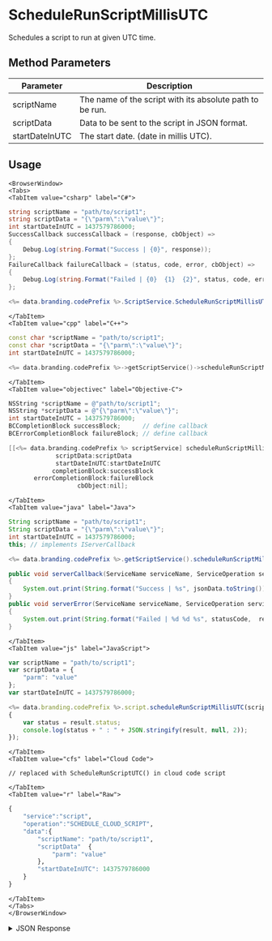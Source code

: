 # ScheduleRunScriptMillisUTC

Schedules a script to run at given UTC time.

<PartialServop service_name="script" operation_name="SCHEDULE_CLOUD_SCRIPT" />

## Method Parameters
Parameter | Description
--------- | -----------
scriptName | The name of the script with its absolute path to be run.
scriptData | Data to be sent to the script in JSON format.
startDateInUTC | The start date. (date in millis UTC).

## Usage

```mdx-code-block
<BrowserWindow>
<Tabs>
<TabItem value="csharp" label="C#">
```

```csharp
string scriptName = "path/to/script1";
string scriptData = "{\"parm\":\"value\"}";
int startDateInUTC = 1437579786000;
SuccessCallback successCallback = (response, cbObject) =>
{
    Debug.Log(string.Format("Success | {0}", response));
};
FailureCallback failureCallback = (status, code, error, cbObject) =>
{
    Debug.Log(string.Format("Failed | {0}  {1}  {2}", status, code, error));
};

<%= data.branding.codePrefix %>.ScriptService.ScheduleRunScriptMillisUTC(scriptName, scriptData, startDateInUTC, successCallback, failureCallback);
```

```mdx-code-block
</TabItem>
<TabItem value="cpp" label="C++">
```

```cpp
const char *scriptName = "path/to/script1";
const char *scriptData = "{\"parm\":\"value\"}";
int startDateInUTC = 1437579786000;

<%= data.branding.codePrefix %>->getScriptService()->scheduleRunScriptMillisUTC(scriptName, scriptData, startDateInUTC, this);
```

```mdx-code-block
</TabItem>
<TabItem value="objectivec" label="Objective-C">
```

```objectivec
NSString *scriptName = @"path/to/script1";
NSString *scriptData = @"{\"parm\":\"value\"}";
int startDateInUTC = 1437579786000;
BCCompletionBlock successBlock;      // define callback
BCErrorCompletionBlock failureBlock; // define callback

[[<%= data.branding.codePrefix %> scriptService] scheduleRunScriptMillisUTC:scriptName
             scriptData:scriptData
             startDateInUTC:startDateInUTC
            completionBlock:successBlock
       errorCompletionBlock:failureBlock
                   cbObject:nil];
```

```mdx-code-block
</TabItem>
<TabItem value="java" label="Java">
```

```java
String scriptName = "path/to/script1";
String scriptData = "{\"parm\":\"value\"}";
int startDateInUTC = 1437579786000;
this; // implements IServerCallback

<%= data.branding.codePrefix %>.getScriptService().scheduleRunScriptMillisUTC(scriptName, scriptData, startDateInUTC, this);

public void serverCallback(ServiceName serviceName, ServiceOperation serviceOperation, JSONObject jsonData)
{
    System.out.print(String.format("Success | %s", jsonData.toString()));
}
public void serverError(ServiceName serviceName, ServiceOperation serviceOperation, int statusCode, int reasonCode, String jsonError)
{
    System.out.print(String.format("Failed | %d %d %s", statusCode,  reasonCode, jsonError.toString()));
}
```

```mdx-code-block
</TabItem>
<TabItem value="js" label="JavaScript">
```

```javascript
var scriptName = "path/to/script1";
var scriptData = {
    "parm": "value"
};
var startDateInUTC = 1437579786000;

<%= data.branding.codePrefix %>.script.scheduleRunScriptMillisUTC(scriptName, scriptData, startDateInUTC, result =>
{
	var status = result.status;
	console.log(status + " : " + JSON.stringify(result, null, 2));
});
```

```mdx-code-block
</TabItem>
<TabItem value="cfs" label="Cloud Code">
```

```cfscript
// replaced with ScheduleRunScriptUTC() in cloud code script
```

```mdx-code-block
</TabItem>
<TabItem value="r" label="Raw">
```

```r
{
    "service":"script",
    "operation":"SCHEDULE_CLOUD_SCRIPT",
    "data":{
        "scriptName": "path/to/script1",
        "scriptData"  {
            "parm": "value" 
        },
        "startDateInUTC": 1437579786000
    }
}
```

```mdx-code-block
</TabItem>
</Tabs>
</BrowserWindow>
```

<details>
<summary>JSON Response</summary>

```json
{
    "status": 200,
    "data": {
        "result": {},
        "scriptName": "testScript",
        "jobId": "48266b95-d197-464d-bb6b-da70aa1e22a9",
        "runState": "Scheduled",
        "description": null,
        "gameId": "10170",
        "runEndTime": 0,
        "parameters": {
            "testParm1": 1
        },
        "runStartTime": 0,
        "scheduledStartTime": 1437576422378
    }
}
```
</details>

